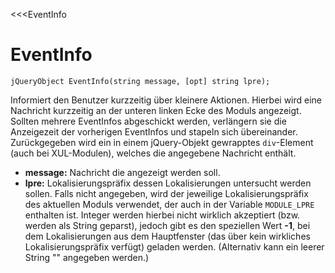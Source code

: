 ﻿<<<EventInfo

# EventInfo

```fnpreview
jQueryObject EventInfo(string message, [opt] string lpre);
```
Informiert den Benutzer kurzzeitig über kleinere Aktionen. Hierbei wird eine Nachricht kurzzeitig an der unteren linken Ecke des Moduls angezeigt. Sollten mehrere EventInfos abgeschickt werden, verlängern sie die Anzeigezeit der vorherigen EventInfos und stapeln sich übereinander. Zurückgegeben wird ein in einem jQuery-Objekt gewrapptes ```div```-Element (auch bei XUL-Modulen), welches die angegebene Nachricht enthält.

* **message:**
  Nachricht die angezeigt werden soll.
* **lpre:**
  Lokalisierungspräfix dessen Lokalisierungen untersucht werden sollen. Falls nicht angegeben, wird der jeweilige Lokalisierungspräfix des aktuellen Moduls verwendet, der auch in der Variable ```MODULE_LPRE``` enthalten ist.
  Integer werden hierbei nicht wirklich akzeptiert (bzw. werden als String geparst), jedoch gibt es den speziellen Wert **-1**, bei dem Lokalisierungen aus dem Hauptfenster (das über kein wirkliches Lokalisierungspräfix verfügt) geladen werden. (Alternativ kann ein leerer String "" angegeben werden.)
